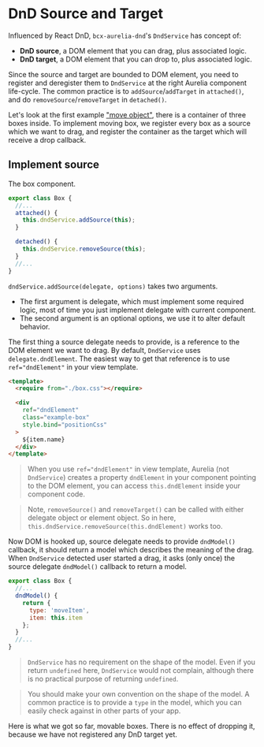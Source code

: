 # DnD Source and Target

Influenced by React DnD, `bcx-aurelia-dnd`'s `DndService` has concept of:

  * __DnD source__, a DOM element that you can drag, plus associated logic.
  * __DnD target__, a DOM element that you can drop to, plus associated logic.

Since the source and target are bounded to DOM element, you need to register and deregister them to `DndService` at the right Aurelia component life-cycle. The common practice is to `addSource`/`addTarget` in `attached()`, and do `removeSource`/`removeTarget` in `detached()`.

Let's look at the first example ["move object"](#/simple), there is a container of three boxes inside. To implement moving box, we register every box as a source which we want to drag, and register the container as the target which will receive a drop callback.

## Implement source

The box component.
```javascript
export class Box {
  //...
  attached() {
    this.dndService.addSource(this);
  }

  detached() {
    this.dndService.removeSource(this);
  }
  //...
}
```

`dndService.addSource(delegate, options)` takes two arguments.

  * The first argument is delegate, which must implement some required logic, most of time you just implement delegate with current component.
  * The second argument is an optional options, we use it to alter default behavior.

The first thing a source delegate needs to provide, is a reference to the DOM element we want to drag. By default, `DndService` uses `delegate.dndElement`. The easiest way to get that reference is to use `ref="dndElement"` in your view template.

```html
<template>
  <require from="./box.css"></require>

  <div
    ref="dndElement"
    class="example-box"
    style.bind="positionCss"
  >
    ${item.name}
  </div>
</template>
```

> When you use `ref="dndElement"` in view template, Aurelia (not `DndService`) creates a property `dndElement` in your component pointing to the DOM element, you can access `this.dndElement` inside your component code.

> Note, `removeSource()` and `removeTarget()` can be called with either delegate object or element object. So in here, `this.dndService.removeSource(this.dndElement)` works too.

Now DOM is hooked up, source delegate needs to provide `dndModel()` callback, it should return a model which describes the meaning of the drag. When `DndService` detected user started a drag, it asks (only once) the source delegate `dndModel()` callback to return a model.

```javascript
export class Box {
  //...
  dndModel() {
    return {
      type: 'moveItem',
      item: this.item
    };
  }
  //...
}
```

> `DndService` has no requirement on the shape of the model. Even if you return `undefined` here, `DndService` would not complain, although there is no practical purpose of returning `undefined`.

> You should make your own convention on the shape of the model. A common practice is to provide a `type` in the model, which you can easily check against in other parts of your app.

Here is what we got so far, movable boxes. There is no effect of dropping it, because we have not registered any DnD target yet.



